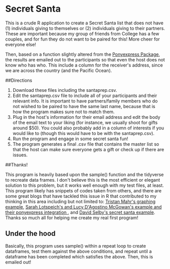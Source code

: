 # Secret Santa

This is a crude R application to create a Secret Santa list that does not have (1) individuals giving to themselves or (2) individuals giving to their partners. These are important because my group of friends from College has a few couples, and for fun they do not want to be paired for this! More cheer for everyone else!

Then, based on a function slightly altered from the [Ponyexpress Package](https://github.com/ropenscilabs/ponyexpress), the results are emailed out to the participants so that even the host does not know who has who. This include a column for the receiver's address, since we are across the country (and the Pacific Ocean).

##Directions

1. Download these files including the santaprep.csv.
2. Edit the santaprep.csv file to include all of your participants and their relevant info. It is important to have partners/family members who do not wished to be paired to have the same last name, because that is how the program makes sure not to match them.
3. Plug in the host's information for their email address and edit the body of the email text to your liking (for instance, we usually shoot for gifts around $50). You could also probably add in a column of interests if you would like to (though this would have to be with the santaprep.csv).
4. Run the program and engage in some secret santa fun!
5. The program generates a final .csv file that contains the master list so that the host can make sure everyone gets a gift or check up if there are issues.

##Thanks!

This program is heavily based upon the sample() function and the tidyverse to recreate data frames. I don't believe this is the most efficient or elegant solution to this problem, but it works well enough with my test files, at least. This program likely has snippets of codes taken from others, and there are some great blogs that have tackled this issue in R that contributed to my thinking in this area including but not limited to: [Tristan Mahr's graphing example](https://www.tjmahr.com/secret-santa-graph-traversal/), [Sarah Lotspeich's and Lucy D'Agostino McGowan's example and their ponyexpress integration ](https://livefreeordichotomize.com/2017/11/15/secret-sampling/), and [David Selby's secret santa example](https://selbydavid.com/2016/12/07/santa/). Thanks so much all for helping me create my real first program! 

## Under the hood

Basically, this program uses sample() within a repeat loop to create dataframes, test them against the above conditions, and repeat until a dataframe has been completed which satisfies the above. Then, this is emailed out!